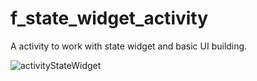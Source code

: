 # f_state_widget_activity

A activity to work with state widget and basic UI building.

![activityStateWidget](https://github.com/augustosalazar/f_state_widget_activity/assets/4458129/3a61ffe0-21da-42be-95ed-978a081c0c41)

